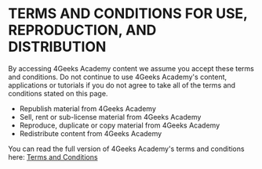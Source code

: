 # TERMS AND CONDITIONS FOR USE, REPRODUCTION, AND DISTRIBUTION

By accessing 4Geeks Academy content we assume you accept these terms and conditions. Do not continue to use 4Geeks Academy's content, applications or tutorials if you do not agree to take all of the terms and conditions stated on this page.


*   Republish material from 4Geeks Academy
*   Sell, rent or sub-license material from 4Geeks Academy
*   Reproduce, duplicate or copy material from 4Geeks Academy
*   Redistribute content from 4Geeks Academy

You can read the full version of 4Geeks Academy's terms and conditions here: [Terms and Conditions](https://www.4geeksacademy.co/terms)

